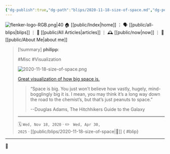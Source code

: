```yaml
---
{"dg-publish":true,"dg-path":"blips/2020-11-18-size-of-space.md","dg-permalink":"2020/11/18/size-of-space/","permalink":"/2020/11/18/size-of-space/","title":"philipp @ 2020-11-18","created":"2020-11-18T00:00:00","updated":"2025-04-30T22:27:37"}
---
```



<div class="transclusion internal-embed is-loaded"><div class="markdown-embed">




![flenker-logo-RGB.png|40](/img/user/attachments/flenker-logo-RGB.png)
🏠 [[public/Index\|home]]  ⋮ 🗣️ [[public/all-blips\|blips]] ⋮  📝 [[public/All Articles\|articles]]  ⋮ 🕰️ [[public/now\|now]] ⋮ 🪪 [[public/About Me\|about me]]


</div></div>


> [!summary] **philipp**:
>
> #Misc #Visualization
>
> ![2020-11-18-size-of-space.png](/img/user/attachments/2020-11-18-size-of-space.png)
>
> [Great visualization of how big space is.](https://neal.fun/size-of-space/)
>
> > “Space is big. You just won’t believe how vastly, hugely, mind-bogglingly big it is. I mean, you may think it’s a long way down the road to the chemist’s, but that’s just peanuts to space.”
> >
> > --Douglas Adams, The Hitchhikers Guide to the Galaxy
> - - -
>
> 🗓️ <code>Wed, Nov 18, 2020</code>  · ✏️ <code> Wed, Apr 30, 2025</code>  · [[public/blips/2020-11-18-size-of-space\|🔗]]
{ #blip}


- - -

 👾
